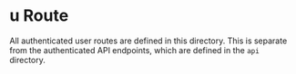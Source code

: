 # u Route

All authenticated user routes are defined in this directory. This is separate from the authenticated API endpoints, which are defined in the `api` directory.